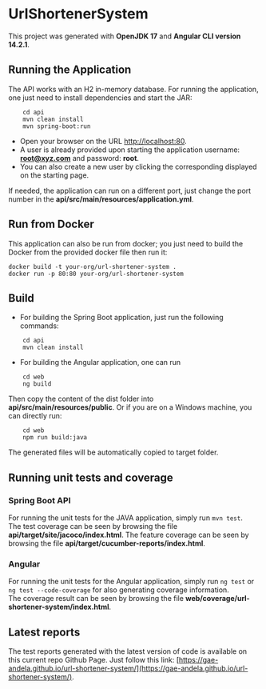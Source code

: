 # UrlShortenerSystem

This project was generated with **OpenJDK 17** and **Angular CLI version 14.2.1**.

## Running the Application

The API works with an H2 in-memory database. For running the application, one just need to install dependencies and start the JAR:

```shell
    cd api
    mvn clean install
    mvn spring-boot:run
```

- Open your browser on the URL [http://localhost:80](http://localhost:80).
- A user is already provided upon starting the application username: **root@xyz.com** and password: **root**.
- You can also create a new user by clicking the corresponding displayed on the starting page.

If needed, the application can run on a different port, just change the port number in the **api/src/main/resources/application.yml**.

## Run from Docker

This application can also be run from docker; you just need to build the Docker from the provided docker file then run it:

```shell
docker build -t your-org/url-shortener-system .
docker run -p 80:80 your-org/url-shortener-system
```

## Build

- For building the Spring Boot application, just run the following commands:

```shell
    cd api
    mvn clean install
```

- For building the Angular application, one can run

```shell
    cd web
    ng build
```

Then copy the content of the dist folder into **api/src/main/resources/public**.
Or if you are on a Windows machine, you can directly run:

```shell
    cd web
    npm run build:java
```

The generated files will be automatically copied to target folder.

## Running unit tests and coverage

### Spring Boot API

For running the unit tests for the JAVA application, simply run `mvn test`.<br/>
The test coverage can be seen by browsing the file **api/target/site/jacoco/index.html**.
The feature coverage can be seen by browsing the file **api/target/cucumber-reports/index.html**.

### Angular

For running the unit tests for the Angular application, simply run `ng test` or `ng test --code-coverage` for also generating coverage information.<br/>
The coverage result can be seen by browsing the file **web/coverage/url-shortener-system/index.html**.

## Latest reports

The test reports generated with the latest version of code is available on this current repo Github Page.
Just follow this link: [https://gae-andela.github.io/url-shortener-system/](https://gae-andela.github.io/url-shortener-system/).

